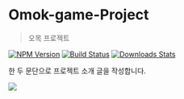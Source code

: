# Omok-game-Project
> 오목 프로젝트 

[![NPM Version][npm-image]][npm-url]
[![Build Status][travis-image]][travis-url]
[![Downloads Stats][npm-downloads]][npm-url]

한 두 문단으로 프로젝트 소개 글을 작성합니다.

![](../header.png)



<!-- Markdown link & img dfn's -->
[npm-image]: https://img.shields.io/npm/v/datadog-metrics.svg?style=flat-square
[npm-url]: https://npmjs.org/package/datadog-metrics
[npm-downloads]: https://img.shields.io/npm/dm/datadog-metrics.svg?style=flat-square
[travis-image]: https://img.shields.io/travis/dbader/node-datadog-metrics/master.svg?style=flat-square
[travis-url]: https://travis-ci.org/dbader/node-datadog-metrics
[wiki]: https://github.com/yourname/yourproject/wiki
